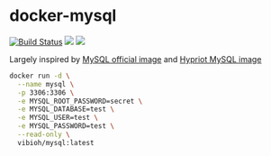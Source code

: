 # docker-mysql

[![Build Status](https://travis-ci.org/ViBiOh/docker-mysql.svg?branch=master)](https://travis-ci.org/ViBiOh/docker-mysql) [![](https://badge.imagelayers.io/vibioh/mysql:latest.svg)](https://imagelayers.io/?images=vibioh/mysql:latest 'Get your own badge on imagelayers.io') [![](https://images.microbadger.com/badges/image/vibioh/mysql.svg)](https://microbadger.com/images/vibioh/mysql "Get your own image badge on microbadger.com")

Largely inspired by [MySQL official image](https://github.com/docker-library/mysql) and [Hypriot MySQL image](https://github.com/hypriot/rpi-mysql)

```bash
docker run -d \
  --name mysql \
  -p 3306:3306 \
  -e MYSQL_ROOT_PASSWORD=secret \
  -e MYSQL_DATABASE=test \
  -e MYSQL_USER=test \
  -e MYSQL_PASSWORD=test \
  --read-only \
  vibioh/mysql:latest
```
